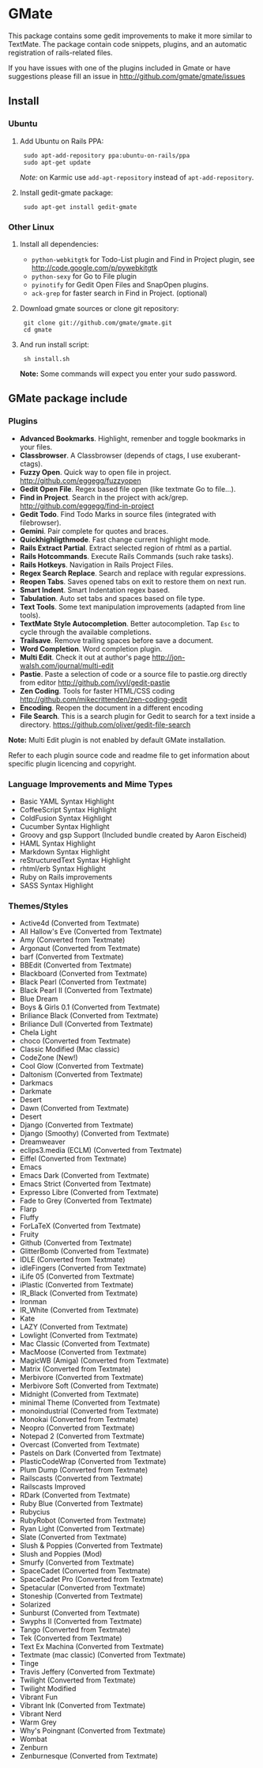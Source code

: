 # GMate

This package contains some gedit improvements to make it more similar to
TextMate. The package contain code snippets, plugins, and an automatic
registration of rails-related files.

If you have issues with one of the plugins included in Gmate or have suggestions
please fill an issue in <http://github.com/gmate/gmate/issues>

## Install

### Ubuntu

1. Add Ubuntu on Rails PPA:

        sudo apt-add-repository ppa:ubuntu-on-rails/ppa
        sudo apt-get update

   *Note:* on Karmic use `add-apt-repository` instead of `apt-add-repository`.
2. Install gedit-gmate package:

        sudo apt-get install gedit-gmate

### Other Linux

1. Install all dependencies:
    * `python-webkitgtk` for Todo-List plugin and Find in Project plugin, see
      <http://code.google.com/p/pywebkitgtk>
    * `python-sexy` for Go to File plugin
    * `pyinotify` for Gedit Open Files and SnapOpen plugins.
    * `ack-grep` for faster search in Find in Project. (optional)
2. Download gmate sources or clone git repository:

        git clone git://github.com/gmate/gmate.git
        cd gmate

3. And run install script:

        sh install.sh

   **Note:** Some commands will expect you enter your sudo password.

## GMate package include

### Plugins

* **Advanced Bookmarks**. Highlight, remenber and toggle bookmarks in your files.
* **Classbrowser**. A Classbrowser (depends of ctags, I use exuberant-ctags).
* **Fuzzy Open**. Quick way to open file in project.
  <http://github.com/eggegg/fuzzyopen>
* **Gedit Open File**. Regex based file open (like textmate Go to file…).
* **Find in Project**. Search in the project with ack/grep.
  <http://github.com/eggegg/find-in-project>
* **Gedit Todo**. Find Todo Marks in source files (integrated with filebrowser).
* **Gemini**. Pair complete for quotes and braces.
* **Quickhighligthmode**. Fast change current highlight mode.
* **Rails Extract Partial**. Extract selected region of rhtml as a partial.
* **Rails Hotcommands**. Execute Rails Commands (such rake tasks).
* **Rails Hotkeys**. Navigation in Rails Project Files.
* **Regex Search Replace**. Search and replace with regular expressions.
* **Reopen Tabs**. Saves opened tabs on exit to restore them on next run.
* **Smart Indent**. Smart Indentation regex based.
* **Tabulation**. Auto set tabs and spaces based on file type.
* **Text Tools**. Some text manipulation improvements (adapted from line tools).
* **TextMate Style Autocompletion**. Better autocompletion. Tap `Esc` to cycle through the available completions.
* **Trailsave**. Remove trailing spaces before save a document.
* **Word Completion**. Word completion plugin.
* **Multi Edit**. Check it out at author's page
  <http://jon-walsh.com/journal/multi-edit>
* **Pastie**. Paste a selection of code or a source file to pastie.org directly
  from editor <http://github.com/ivyl/gedit-pastie>
* **Zen Coding**. Tools for faster HTML/CSS coding
  <http://github.com/mikecrittenden/zen-coding-gedit>
* **Encoding**. Reopen the document in a different encoding
* **File Search**. This is a search plugin for Gedit to search for a text inside a directory. <https://github.com/oliver/gedit-file-search>

**Note:** Multi Edit plugin is not enabled by default GMate installation.


Refer to each plugin source code and readme file to get information about
specific plugin licencing and copyright.

### Language Improvements and Mime Types

* Basic YAML Syntax Highlight
* CoffeeScript Syntax Highlight
* ColdFusion Syntax Highlight
* Cucumber Syntax Highlight
* Groovy and gsp Support (Included bundle created by Aaron Eischeid)
* HAML Syntax Highlight
* Markdown Syntax Highlight
* reStructuredText Syntax Highlight
* rhtml/erb Syntax Highlight
* Ruby on Rails improvements
* SASS Syntax Highlight

### Themes/Styles

* Active4d (Converted from Textmate)
* All Hallow's Eve (Converted from Textmate)
* Amy (Converted from Textmate)
* Argonaut  (Converted from Textmate)
* barf (Converted from Textmate)
* BBEdit (Converted from Textmate)
* Blackboard (Converted from Textmate)
* Black Pearl (Converted from Textmate)
* Black Pearl II (Converted from Textmate)
* Blue Dream
* Boys & Girls 0.1 (Converted from Textmate)
* Briliance Black (Converted from Textmate)
* Briliance Dull (Converted from Textmate)
* Chela Light
* choco (Converted from Textmate)
* Classic Modified (Mac classic)
* CodeZone (New!)
* Cool Glow (Converted from Textmate)
* Daltonism (Converted from Textmate)
* Darkmacs
* Darkmate
* Desert
* Dawn (Converted from Textmate)
* Desert
* Django (Converted from Textmate)
* Django (Smoothy) (Converted from Textmate)
* Dreamweaver
* eclips3.media (ECLM) (Converted from Textmate)
* Eiffel (Converted from Textmate)
* Emacs
* Emacs Dark (Converted from Textmate)
* Emacs Strict (Converted from Textmate)
* Expresso Libre (Converted from Textmate)
* Fade to Grey (Converted from Textmate)
* Flarp
* Fluffy
* ForLaTeX (Converted from Textmate)
* Fruity
* Github (Converted from Textmate)
* GlitterBomb (Converted from Textmate)
* IDLE (Converted from Textmate)
* idleFingers (Converted from Textmate)
* iLife 05 (Converted from Textmate)
* iPlastic (Converted from Textmate)
* IR_Black (Converted from Textmate)
* Ironman
* IR_White (Converted from Textmate)
* Kate
* LAZY (Converted from Textmate)
* Lowlight (Converted from Textmate)
* Mac Classic (Converted from Textmate)
* MacMoose (Converted from Textmate)
* MagicWB (Amiga) (Converted from Textmate)
* Matrix (Converted from Textmate)
* Merbivore (Converted from Textmate)
* Merbivore Soft (Converted from Textmate)
* Midnight (Converted from Textmate)
* minimal Theme (Converted from Textmate)
* monoindustrial (Converted from Textmate)
* Monokai (Converted from Textmate)
* Neopro (Converted from Textmate)
* Notepad 2 (Converted from Textmate)
* Overcast (Converted from Textmate)
* Pastels on Dark (Converted from Textmate)
* PlasticCodeWrap (Converted from Textmate)
* Plum Dump (Converted from Textmate)
* Railscasts (Converted from Textmate)
* Railscasts Improved
* RDark (Converted from Textmate)
* Ruby Blue (Converted from Textmate)
* Rubycius
* RubyRobot (Converted from Textmate)
* Ryan Light (Converted from Textmate)
* Slate (Converted from Textmate)
* Slush & Poppies (Converted from Textmate)
* Slush and Poppies (Mod)
* Smurfy (Converted from Textmate)
* SpaceCadet (Converted from Textmate)
* SpaceCadet Pro (Converted from Textmate)
* Spetacular (Converted from Textmate)
* Stoneship (Converted from Textmate)
* Solarized
* Sunburst (Converted from Textmate)
* Swyphs II (Converted from Textmate)
* Tango (Converted from Textmate)
* Tek (Converted from Textmate)
* Text Ex Machina (Converted from Textmate)
* Textmate (mac classic) (Converted from Textmate)
* Tinge
* Travis Jeffery (Converted from Textmate)
* Twilight (Converted from Textmate)
* Twilight Modified
* Vibrant Fun
* Vibrant Ink (Converted from Textmate)
* Vibrant Nerd
* Warm Grey
* Why's Poingnant (Converted from Textmate)
* Wombat
* Zenburn
* Zenburnesque (Converted from Textmate)
